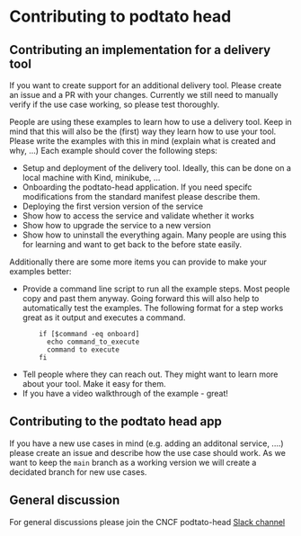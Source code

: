 # Contributing to podtato head


## Contributing an implementation for a delivery tool

If you want to create support for an additional delivery tool. Please create an issue and a PR with your changes. Currently we still need to manually verify if the use case working, so please test thoroughly.

People are using these examples to learn how to use a delivery tool. Keep in mind that this will also be the (first) way they learn how to use your tool. Please write the examples with this in mind (explain what is created and why, ...) Each example should cover the following steps:

* Setup and deployment of the delivery tool. Ideally, this can be done on a local machine with Kind, minikube, ...
* Onboarding the podtato-head application. If you need specifc modifications from the standard manifest please describe them. 
* Deploying the first version version of the service
* Show how to access the service and validate whether it works
* Show how to upgrade the service to a new version 
* Show how to uninstall the everything again. Many people are using this for learning and want to get back to the before state easily. 

Additionally there are some more items you can provide to make your examples better:

* Provide a command line script to run all the example steps. Most people copy and past them anyway. Going forward this will also help to automatically test the examples. The following format for a step works great as it output and executes a command. 
  ``` 
      if [$command -eq onboard] 
        echo command_to_execute
        command to execute
      fi
  ```
 * Tell people where they can reach out. They might want to learn more about your tool. Make it easy for them. 
 * If you have a video walkthrough of the example - great!

## Contributing to the podtato head app

If you have a new use cases in mind (e.g. adding an additonal service, ....) please create an issue and describe how the use case should work. As we want to keep the ``` main ``` branch as a working version we will create a decidated branch for new use cases. 

## General discussion 

For general discussions please join the CNCF podtato-head [Slack channel](https://cloud-native.slack.com/archives/C01NYM1S4LX) 
